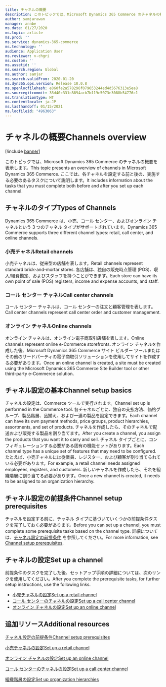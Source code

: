 ```yaml
---
title: チャネルの概要
description: このトピックでは、Microsoft Dynamics 365 Commerce のチャネルの概要を表示します。
author: samjarawan
manager: annbe
ms.date: 01/27/2020
ms.topic: article
ms.prod: ''
ms.service: dynamics-365-commerce
ms.technology: ''
audience: Application User
ms.reviewer: v-chgri
ms.custom: ''
ms.assetid: ''
ms.search.region: Global
ms.author: samjar
ms.search.validFrom: 2020-01-20
ms.dyn365.ops.version: Release 10.0.8
ms.openlocfilehash: e060fe2a578296f079653244ed4d5676313e5ea8
ms.sourcegitcommit: 38d40c331c8894acb7b119c5073e3088b54776c1
ms.translationtype: HT
ms.contentlocale: ja-JP
ms.lasthandoff: 01/15/2021
ms.locfileid: "4963063"
---
```

# <a name="channels-overview"></a><span data-ttu-id="11fef-103">チャネルの概要</span><span class="sxs-lookup"><span data-stu-id="11fef-103">Channels overview</span></span>


[!include [banner](includes/banner.md)]

<span data-ttu-id="11fef-104">このトピックでは、Microsoft Dynamics 365 Commerce のチャネルの概要を表示します。</span><span class="sxs-lookup"><span data-stu-id="11fef-104">This topic presents an overview of channels in Microsoft Dynamics 365 Commerce.</span></span> <span data-ttu-id="11fef-105">ここでは、各チャネルを設定する前と後の、実施する必要のあるタスクについて説明します。</span><span class="sxs-lookup"><span data-stu-id="11fef-105">It includes information about the tasks that you must complete both before and after you set up each channel.</span></span>

## <a name="types-of-channels"></a><span data-ttu-id="11fef-106">チャネルのタイプ</span><span class="sxs-lookup"><span data-stu-id="11fef-106">Types of Channels</span></span>

<span data-ttu-id="11fef-107">Dynamics 365 Commerce は、小売、コール センター、およびオンライン チャネルという 3 つのチャネル タイプがサポートされています。</span><span class="sxs-lookup"><span data-stu-id="11fef-107">Dynamics 365 Commerce supports three different channel types: retail, call center, and online channels.</span></span>

### <a name="retail-channels"></a><span data-ttu-id="11fef-108">小売チャネル</span><span class="sxs-lookup"><span data-stu-id="11fef-108">Retail channels</span></span>

<span data-ttu-id="11fef-109">小売チャネルは、従来型の店舗を表します。</span><span class="sxs-lookup"><span data-stu-id="11fef-109">Retail channels represent standard brick-and-mortar stores.</span></span> <span data-ttu-id="11fef-110">各店舗は、独自の販売時点管理 (POS)、収入/経費勘定、およびスタッフを持つことができます。</span><span class="sxs-lookup"><span data-stu-id="11fef-110">Each store can have its own point of sale (POS) registers, income and expense accounts, and staff.</span></span> 

### <a name="call-center-channels"></a><span data-ttu-id="11fef-111">コール センター チャネル</span><span class="sxs-lookup"><span data-stu-id="11fef-111">Call center channels</span></span>

<span data-ttu-id="11fef-112">コール センター チャネルは、コール センターの注文と顧客管理を表します。</span><span class="sxs-lookup"><span data-stu-id="11fef-112">Call center channels represent call center order and customer management.</span></span>

### <a name="online-channels"></a><span data-ttu-id="11fef-113">オンライン チャネル</span><span class="sxs-lookup"><span data-stu-id="11fef-113">Online channels</span></span>

<span data-ttu-id="11fef-114">オンライン チャネルは、オンライン電子商取引店舗を表します。</span><span class="sxs-lookup"><span data-stu-id="11fef-114">Online channels represent online e-Commerce storefronts.</span></span> <span data-ttu-id="11fef-115">オンライン チャネルを作成した後、Microsoft Dynamics 365 Commerce サイト ビルダー ツールまたはその他のサードパーティの電子商取引ソリューションを使用してサイトを作成する必要があります。</span><span class="sxs-lookup"><span data-stu-id="11fef-115">Once an online channel is created, a site must be created using the Microsoft Dynamics 365 Commerce Site Builder tool or other third-party e-Commerce solution.</span></span>

## <a name="channel-setup-basics"></a><span data-ttu-id="11fef-116">チャネル設定の基本</span><span class="sxs-lookup"><span data-stu-id="11fef-116">Channel setup basics</span></span>

<span data-ttu-id="11fef-117">チャネルの設定は、Commerce ツールで実行されます。</span><span class="sxs-lookup"><span data-stu-id="11fef-117">Channel set up is performed in the Commerce tool.</span></span> <span data-ttu-id="11fef-118">各チャネルごとに、独自の支払方法、価格グループ、製品階層、品揃え、および一連の製品を設定できます。</span><span class="sxs-lookup"><span data-stu-id="11fef-118">Each channel can have its own payment methods, price groups, product hierarchies, assortments, and set of products.</span></span> <span data-ttu-id="11fef-119">チャネルを作成したら、そのチャネルで配送および販売する製品を割り当てます。</span><span class="sxs-lookup"><span data-stu-id="11fef-119">After you create a channel, you assign the products that you want it to carry and sell.</span></span> <span data-ttu-id="11fef-120">チャネル タイプごとに、コンフィギュレーションする必要がある固有の機能セットがあります。</span><span class="sxs-lookup"><span data-stu-id="11fef-120">Each channel type has a unique set of features that may need to be configured.</span></span> <span data-ttu-id="11fef-121">たとえば、小売チャネルには従業員、レジスター、および顧客が割り当てられている必要があります。</span><span class="sxs-lookup"><span data-stu-id="11fef-121">For example, a retail channel needs assigned employees, registers, and customers.</span></span> <span data-ttu-id="11fef-122">新しいチャネルを作成したら、それを組織階層に割り当てる必要があります。</span><span class="sxs-lookup"><span data-stu-id="11fef-122">Once a new channel is created, it needs to be assigned to an organization hierarchy.</span></span>

## <a name="channel-setup-prerequisites"></a><span data-ttu-id="11fef-123">チャネル設定の前提条件</span><span class="sxs-lookup"><span data-stu-id="11fef-123">Channel setup prerequisites</span></span>

<span data-ttu-id="11fef-124">チャネルを設定する前に、チャネル タイプに基づいていくつかの前提条件タスクを完了しておく必要があります。</span><span class="sxs-lookup"><span data-stu-id="11fef-124">Before you can set up a channel, you must complete some prerequisite tasks based on the channel type.</span></span> <span data-ttu-id="11fef-125">詳細については、[チャネル設定の前提条件](channels-prerequisites.md) を参照してください。</span><span class="sxs-lookup"><span data-stu-id="11fef-125">For more information, see [Channel setup prerequisites](channels-prerequisites.md).</span></span>

## <a name="set-up-a-channel"></a><span data-ttu-id="11fef-126">チャネルの設定</span><span class="sxs-lookup"><span data-stu-id="11fef-126">Set up a channel</span></span>

<span data-ttu-id="11fef-127">前提条件のタスクを完了した後、セットアップ手順の詳細については、次のリンクを使用してください。</span><span class="sxs-lookup"><span data-stu-id="11fef-127">After you complete the prerequisite tasks, for further setup instructions, use the following links.</span></span>

- [<span data-ttu-id="11fef-128">小売チャネルの設定</span><span class="sxs-lookup"><span data-stu-id="11fef-128">Set up a retail channel</span></span>](channel-setup-retail.md)
- [<span data-ttu-id="11fef-129">コール センターのチャネルの設定</span><span class="sxs-lookup"><span data-stu-id="11fef-129">Set up a call center channel</span></span>](channel-setup-callcenter.md)
- [<span data-ttu-id="11fef-130">オンライン チャネルの設定</span><span class="sxs-lookup"><span data-stu-id="11fef-130">Set up an online channel</span></span>](channel-setup-online.md)

<!--
## Post-channel configuration

After you create a channel, you may need to complete some of the below tasks:

- [Add channel to an organizational hierarchy](add-channel-org-hierarchy.md)
- Set up fulfillment groups. (LINK TBD)
- Configure the POS registers for the store. (LINK TBD)
- Assign product assortments to the store. (LINK TBD)
- Process assortments to generate the list of products that are included in the assortment and to make the products available in the retail store. (LINK TBD)
- Send data such as number sequences, hardware profiles, and POS screen layouts to the Retail POS registers.(LINK TBD)
- Publish the retail store to send store data to Retail POS. (LINK TBD)
- Run the jobs to send the store data to Retail POS. (LINK TBD)
-->

## <a name="additional-resources"></a><span data-ttu-id="11fef-131">追加リソース</span><span class="sxs-lookup"><span data-stu-id="11fef-131">Additional resources</span></span>

[<span data-ttu-id="11fef-132">チャネル設定の前提条件</span><span class="sxs-lookup"><span data-stu-id="11fef-132">Channel setup prerequisites</span></span>](channels-prerequisites.md)

[<span data-ttu-id="11fef-133">小売チャネルの設定</span><span class="sxs-lookup"><span data-stu-id="11fef-133">Set up a retail channel</span></span>](channel-setup-retail.md)
    
[<span data-ttu-id="11fef-134">オンライン チャネルの設定</span><span class="sxs-lookup"><span data-stu-id="11fef-134">Set up an online channel</span></span>](channel-setup-online.md)

[<span data-ttu-id="11fef-135">コール センターのチャネルの設定</span><span class="sxs-lookup"><span data-stu-id="11fef-135">Set up a call center channel</span></span>](channel-setup-callcenter.md)

[<span data-ttu-id="11fef-136">組織階層の設定</span><span class="sxs-lookup"><span data-stu-id="11fef-136">Set up organization hierarchies</span></span>](channels-org-hierarchies.md)
